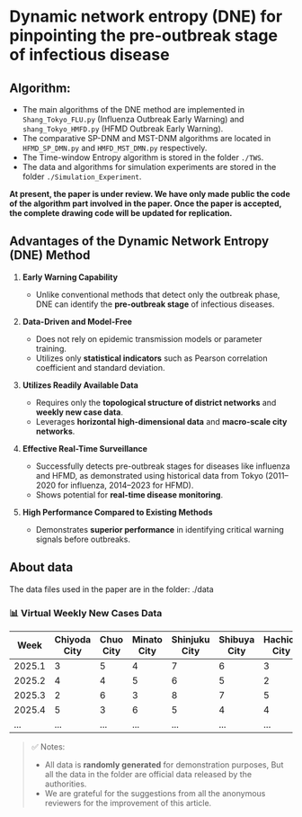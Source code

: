 # Dynamic network entropy (DNE) for pinpointing the pre-outbreak stage of infectious disease
## Algorithm:
- The main algorithms of the DNE method are implemented in `Shang_Tokyo_FLU.py` (Influenza Outbreak Early Warning) and `shang_Tokyo_HMFD.py` (HFMD Outbreak Early Warning).
- The comparative SP-DNM and MST-DNM algorithms are located in `HFMD_SP_DMN.py` and `HMFD_MST_DMN.py` respectively.
- The Time-window Entropy algorithm is stored in the folder `./TWS`.
- The data and algorithms for simulation experiments are stored in the folder `./Simulation_Experiment`.

**At present, the paper is under review. We have only made public the code of the algorithm part involved in the paper. Once the paper is accepted, the complete drawing code will be updated for replication.**

## Advantages of the Dynamic Network Entropy (DNE) Method

1. **Early Warning Capability**  
   - Unlike conventional methods that detect only the outbreak phase, DNE can identify the **pre-outbreak stage** of infectious diseases.

2. **Data-Driven and Model-Free**  
   - Does not rely on epidemic transmission models or parameter training.
   - Utilizes only **statistical indicators** such as Pearson correlation coefficient and standard deviation.

3. **Utilizes Readily Available Data**  
   - Requires only the **topological structure of district networks** and **weekly new case data**.
   - Leverages **horizontal high-dimensional data** and **macro-scale city networks**.

4. **Effective Real-Time Surveillance**  
   - Successfully detects pre-outbreak stages for diseases like influenza and HFMD, as demonstrated using historical data from Tokyo (2011–2020 for influenza, 2014–2023 for HFMD).
   - Shows potential for **real-time disease monitoring**.

5. **High Performance Compared to Existing Methods**  
   - Demonstrates **superior performance** in identifying critical warning signals before outbreaks.

## About data
The data files used in the paper are in the folder: ./data

### 📊 Virtual Weekly New Cases Data 
| Week     | Chiyoda City | Chuo City | Minato City | Shinjuku City | Shibuya City | Hachioji City | Tachikawa City | Nerima City | Suginami City | Toshima City | Koto City | Edogawa City | Itabashi City | Adachi City | Nakano City | Setagaya City | Shinagawa City | Sumida City | Arakawa City | Bunkyo City | Taito City | Kita City |
|----------|--------------|-----------|-------------|----------------|---------------|----------------|-----------------|-------------|----------------|----------------|------------|---------------|------------------|----------------|---------------|------------------|------------------|---------------|----------------|----------------|------------|------------|
| 2025.1   | 3            | 5         | 4           | 7              | 6             | 3              | 5               | 8           | 5              | 7              | 3          | 7             | 2                | 4              | 2             | 6                | 4                | 9             | 6              | 6              | 8             | 4           |
| 2025.2   | 4            | 4         | 5           | 6              | 5             | 2              | 6               | 7           | 3              | 6              | 4          | 6             | 3                | 5              | 3             | 5                | 5                | 7             | 5              | 4              | 7             | 3           |
| 2025.3   | 2            | 6         | 3           | 8              | 7             | 5              | 4               | 6           | 4              | 8              | 5          | 5             | 4                | 3              | 4             | 4                | 6                | 6             | 3              | 7              | 6             | 5           |
| 2025.4   | 5            | 3         | 6           | 5              | 4             | 4              | 7               | 3           | 7              | 5              | 6          | 4             | 5                | 6              | 5             | 3                | 7                | 3             | 4              | 4              | 9             | 6           |
| ...      | ...          | ...       | ...         | ...            | ...           | ...            | ...             | ...         | ...            | ...            | ...        | ...           | ...              | ...            | ...           | ...              | ...              | ...           | ...            | ...            | ...           | ...           |

> ✅ Notes:
> - All data is **randomly generated** for demonstration purposes, But all the data in the folder are official data released by the authorities.
> - We are grateful for the suggestions from all the anonymous reviewers for the improvement of this article.